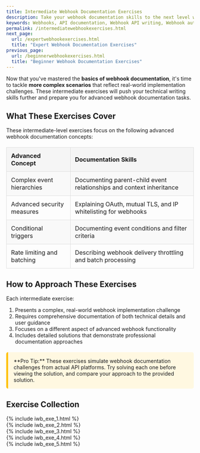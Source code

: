 ```yaml
---
title: Intermediate Webhook Documentation Exercises
description: Take your webhook documentation skills to the next level with our intermediate exercises. Learn to document complex event systems, security measures, conditional triggers, and rate-limiting with practical, hands-on examples.
keywords: Webhooks, API documentation, Webhook API writing, Webhook authentication, Webhook security, Webhook best practices, API writing exercises, API reference documentation, Webhook event handling, Webhook signature verification, API technical writing, Rate limiting, Conditional triggers, Webhook batch processing
permalink: /intermediatewebhookexercises.html
next_page:
  url: /expertwebhookexercises.html
  title: "Expert Webhook Documentation Exercises"
previous_page:
  url: /beginnerwebhookexercises.html
  title: "Beginner Webhook Documentation Exercises"
---
```


Now that you've mastered the **basics of webhook documentation**, it's time to tackle **more complex scenarios** that reflect real-world implementation challenges. These intermediate exercises will push your technical writing skills further and prepare you for advanced webhook documentation tasks.

<script async src="https://pagead2.googlesyndication.com/pagead/js/adsbygoogle.js?client=ca-pub-7149683584202371"
      crossorigin="anonymous"></script>
  <!-- AddTitleOne -->
  <ins class="adsbygoogle"
      style="display:block"
      data-ad-client="ca-pub-7149683584202371"
      data-ad-slot="7422872052"
      data-ad-format="auto"
      data-full-width-responsive="true"></ins>
  <script>
      (adsbygoogle = window.adsbygoogle || []).push({});
  </script>


## What These Exercises Cover

These intermediate-level exercises focus on the following advanced webhook documentation concepts:

<div class="feature-table">
<table>
  <tr>
    <th>Advanced Concept</th>
    <th>Documentation Skills</th>
  </tr>
  <tr>
    <td>Complex event hierarchies</td>
    <td>Documenting parent-child event relationships and context inheritance</td>
  </tr>
  <tr>
    <td>Advanced security measures</td>
    <td>Explaining OAuth, mutual TLS, and IP whitelisting for webhooks</td>
  </tr>
  <tr>
    <td>Conditional triggers</td>
    <td>Documenting event conditions and filter criteria</td>
  </tr>
  <tr>
    <td>Rate limiting and batching</td>
    <td>Describing webhook delivery throttling and batch processing</td>
  </tr>
</table>
</div>

<script async src="https://pagead2.googlesyndication.com/pagead/js/adsbygoogle.js?client=ca-pub-7149683584202371"
      crossorigin="anonymous"></script>
  <!-- AddTitleOne -->
  <ins class="adsbygoogle"
      style="display:block"
      data-ad-client="ca-pub-7149683584202371"
      data-ad-slot="7422872052"
      data-ad-format="auto"
      data-full-width-responsive="true"></ins>
  <script>
      (adsbygoogle = window.adsbygoogle || []).push({});
  </script>

## How to Approach These Exercises

Each intermediate exercise:

1. Presents a complex, real-world webhook implementation challenge
2. Requires comprehensive documentation of both technical details and user guidance
3. Focuses on a different aspect of advanced webhook functionality
4. Includes detailed solutions that demonstrate professional documentation approaches

<div class="note-box" markdown="1">
**Pro Tip:** These exercises simulate webhook documentation challenges from actual API platforms. Try solving each one before viewing the solution, and compare your approach to the provided solution.
</div>

<script async src="https://pagead2.googlesyndication.com/pagead/js/adsbygoogle.js?client=ca-pub-7149683584202371"
      crossorigin="anonymous"></script>
  <!-- AddTitleOne -->
  <ins class="adsbygoogle"
      style="display:block"
      data-ad-client="ca-pub-7149683584202371"
      data-ad-slot="7422872052"
      data-ad-format="auto"
      data-full-width-responsive="true"></ins>
  <script>
      (adsbygoogle = window.adsbygoogle || []).push({});
  </script>

  

## Exercise Collection

{% include iwb_exe_1.html %} <br>
{% include iwb_exe_2.html %} <br>
{% include iwb_exe_3.html %} <br>
{% include iwb_exe_4.html %} <br>
{% include iwb_exe_5.html %}

<style>
.info-box {
  background-color: #e3f2fd;
  border-left: 5px solid #2196F3;
  padding: 15px;
  margin: 20px 0;
  border-radius: 5px;
}

.note-box {
  background-color: #fff8e1;
  border-left: 5px solid #ffc107;
  padding: 15px;
  margin: 20px 0;
  border-radius: 5px;
}

.feature-table table {
  width: 100%;
  border-collapse: collapse;
  margin: 20px 0;
}

.feature-table th {
  background-color: #f5f5f5;
  border: 1px solid #ddd;
  padding: 12px;
  text-align: left;
}

.feature-table td {
  border: 1px solid #ddd;
  padding: 12px;
}

.feature-table tr:nth-child(even) {
  background-color: #f9f9f9;
}
</style>

